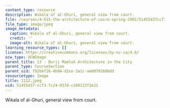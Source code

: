 ```yaml
---
content_type: resource
description: Wikala of al-Ghuri, general view from court.
file: /courses/4-615-the-architecture-of-cairo-spring-2002/51455437ccf3fc24037dc160113f2e21_1112.jpeg
file_type: image/jpeg
image_metadata:
  caption: Wikala of al-Ghuri, general view from court.
  credit: ''
  image-alt: Wikala of al-Ghuri, general view from court.
learning_resource_types: []
license: https://creativecommons.org/licenses/by-nc-sa/4.0/
ocw_type: OCWImage
parent_title: 13 - Burji Mamluk Architecture in the City
parent_type: CourseSection
parent_uid: f92bbf26-4b94-d2ce-3a1c-ae00792606dd
resourcetype: Image
title: 1112.jpeg
uid: 51455437-ccf3-fc24-037d-c160113f2e21
---
```

Wikala of al-Ghuri, general view from court.